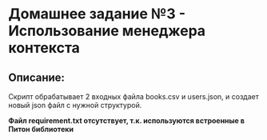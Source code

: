 # Домашнее задание №3 - Использование менеджера контекста
## Описание:
  Скрипт обрабатывает 2 входных файла books.csv и users.json, и создает новый json файл с нужной структурой.
  
**Файл requirement.txt отсутствует, т.к. используются встроенные в Питон библиотеки**
